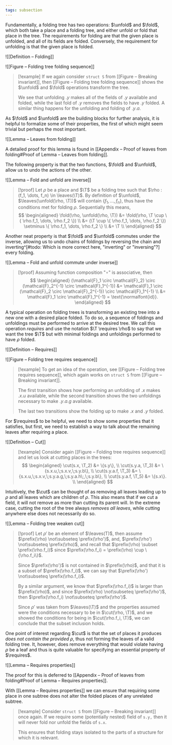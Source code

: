 ```yaml
---
tags: subsection
---
```


Fundamentally, a folding tree has two operations: $\unfold$ and $\fold$, which both take a place and a folding tree, and either unfold or fold that place in the tree. The requirements for folding are that the given place is unfolded, and all of its fields are folded. Conversely, the requirement for unfolding is that the given place is folded.

![[Definition – Folding]]

![[Figure – Folding tree folding sequence]]

> [!example]
> If we again consider `struct S` from [[Figure – Breaking invariant]], then [[Figure – Folding tree folding sequence]] shows the $\unfold$ and $\fold$ operations transform the tree.
>
> We see that unfolding $.y$ makes all of the fields of $.y$ available and folded, while the last fold of $.y$  removes the fields to have $.y$ folded. A similar thing happens for the unfolding and folding of $.y.a$.

As $\fold$ and $\unfold$ are the building blocks for further analysis, it is helpful to formalize some of their properties, the first of which might seem trivial but perhaps the most important.

![[Lemma – Leaves from folding]]

A detailed proof for this lemma is found in [[Appendix – Proof of leaves from folding#Proof of Lemma – Leaves from folding]].

The following property is that the two functions, $\fold$ and $\unfold$, allow us to undo the actions of the other.

![[Lemma – Fold and unfold are inverse]]

> [!proof]
> Let $\rho$ be a place and $\T$ be a folding tree such that $\rho : (f_1, \dots, f_n) \in \leaves(\T)$. By definition of $\unfold$, $\leaves(\unfold(\rho, \T))$ will contain $\{f_1, \dots, f_n\}$, thus have the conditions met for folding $\rho$. Sequentially this means,
> $$
> \begin{aligned}
> \fold(\rho, \unfold(\rho, \T))
>   &= \fold(\rho, \T \cup \{ \rho.f_1, \dots, \rho.f_2 \}) \\
>   &= (\T \cup \{ \rho.f_1, \dots, \rho.f_2 \}) \setminus \{ \rho.f_1, \dots, \rho.f_2 \} \\
>   &= \T \\
> \end{aligned}
> $$

Another neat property is that $\fold$ and $\unfold$ commutes under the inverse, allowing us to undo chains of foldings by reversing the chain and inverting^[#todo: Which is more correct here, "inverting" or "inversing"?] every folding.

![[Lemma – Fold and unfold commute under inverse]]

> [!proof]
> Assuming function composition "$\circ$" is associative, then
> $$
> \begin{aligned}
> (\mathcal{F}_1 \circ \mathcal{F}_2) \circ (\mathcal{F}_2^{-1} \circ \mathcal{F}_1^{-1})
> &= \mathcal{F}_1 \circ (\mathcal{F}_2 \circ \mathcal{F}_2^{-1}) \circ \mathcal{F}_1^{-1} \\
> &= \mathcal{F}_1 \circ \mathcal{F}_1^{-1} = \text{\normalfont{id}}.
> \end{aligned}
> $$

A typical operation on folding trees is transforming an existing tree into a new one with a desired place folded. To do so, a sequence of foldings and unfoldings must be performed to arrive at the desired tree. We call this operation _requires_ and use the notation $\T \requires \rho$ to say that we want the tree $\T$ but with minimal foldings and unfoldings performed to have $\rho$ folded.

![[Definition – Requires]]

![[Figure – Folding tree requires sequence]]

> [!example]
> To get an idea of the operation, see [[Figure – Folding tree requires sequence]], which again works on `struct S` from [[Figure – Breaking invariant]].
>
> The first transition shows how performing an unfolding of $.x$ makes $.x.u$ available, while the second transition shows the two unfoldings necessary to make $.y.a.g$ available.
>
> The last two transitions show the folding up to make $.x$ and $.y$ folded.

For $\requires$ to be helpful, we need to show some properties that it satisfies, but first, we need to establish a way to talk about the remaining leaves after requiring a place.

![[Definition – Cut]]

> [!example]
> Consider again [[Figure – Folding tree requires sequence]] and let us look at cutting places in the trees:
> $$
> \begin{aligned}
> \cut(s.x,     \T_2) &= \{s.y\}, \\
> \cut(s.y.a,   \T_3) &= \{s.x.u,\;s.x.v,\;s.y.b\}, \\
> \cut(s.y.a.f, \T_3) &= \{s.x.u,\;s.x.v,\;s.y.a.g,\;s.y.a.h\;,\;s.y.b\}, \\
> \cut(s.y.a.f, \T_5) &= \{s.x\}. \\
> \end{aligned}
> $$

Intuitively, the $\cut$ can be thought of as removing all leaves leading up to $\rho$ and all leaves which are children of $\rho$. This also means that if we cut a field, it will not remove as more than cutting its parent will. In the extreme case, cutting the root of the tree always _removes all leaves_, while cutting anywhere else does not necessarily do so.

![[Lemma – Folding tree weaken cut]]

> [!proof]
> Let $\rho'$ be an element of $\leaves(T)$, then assume $\prefix(\rho) \not\subseteq \prefix(\rho')$, and, $\prefix(\rho') \not\subseteq \prefix(\rho)$, and recall that $\prefix(\rho) \subset \prefix(\rho.f_i)$ since $\prefix(\rho.f_i) = \prefix(\rho) \cup \{\rho.f_i\}$.
>
> Since $\prefix(\rho')$ is not contained in $\prefix(\rho)$, and that it is a subset of $\prefix(\rho.f_i)$, we can say that $\prefix(\rho') \not\subseteq \prefix(\rho.f_i)$.
>
> By a similar argument, we know that $\prefix(\rho.f_i)$ is larger than $\prefix(\rho)$, and since $\prefix(\rho) \not\subseteq \prefix(\rho')$, then $\prefix(\rho.f_i) \not\subseteq \prefix(\rho')$.
>
> Since $\rho'$ was taken from $\leaves(\T)$ and the properties assumed were the conditions necessary to be in $\cut(\rho, \T)$, and we showed the conditions for being in $\cut(\rho.f_i, \T)$, we can conclude that the subset inclusion holds.

One point of interest regarding $\cut$ is that the set of places it produces _does not contain the provided $\rho$_, thus not forming the leaves of a valid folding tree. It, however, does remove everything that would violate having $\rho$ be a leaf and thus is quite valuable for specifying an essential property of $\requires$.

![[Lemma – Requires properties]]

The proof for this is deferred to [[Appendix – Proof of leaves from folding#Proof of Lemma – Requires properties]].

With [[Lemma – Requires properties]] we can ensure that requiring some place in one subtree does not alter the folded places of any unrelated subtree.

> [!example]
> Consider `struct S` from [[Figure – Breaking invariant]] once again. If we require some (potentially nested) field of `s.y,` then it will never fold nor unfold the fields of `s.x`.
>
> This ensures that folding stays isolated to the parts of a structure for which it is relevant.
